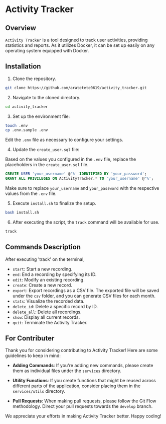 # Activity Tracker

## Overview

`Activity Tracker` is a tool designed to track user activities, providing statistics and reports. As it utilizes Docker, it can be set up easily on any operating system equipped with Docker.

## Installation

1. Clone the repository.

```bash
git clone https://github.com/aratetete0619/activity_tracker.git
```

2. Navigate to the cloned directory.

```bash
cd activity_tracker
```

3. Set up the environment file:

```bash
touch .env
cp .env.sample .env
```

Edit the `.env` file as necessary to configure your settings.

4. Update the `create_user.sql` file:

Based on the values you configured in the `.env` file, replace the placeholders in the `create_user.sql` file.

```sql
CREATE USER 'your_username' @'%' IDENTIFIED BY 'your_password';
GRANT ALL PRIVILEGES ON ActivityTracker.* TO 'your_username' @'%';
```

Make sure to replace `your_username` and `your_password` with the respective values from the `.env` file.

5. Execute `install.sh` to finalize the setup.

```bash
bash install.sh
```

6. After executing the script, the `track` command will be available for use.

```bash
track
```

## Commands Description
After executing 'track' on the terminal,

- `start`: Start a new recording.
- `end`: End a recording by specifying its ID.
- `edit`: Modify an existing recording.
- `create`: Create a new record.
- `export`: Export recordings as a CSV file. The exported file will be saved under the `csv` folder, and you can generate CSV files for each month.
- `stats`: Visualize the recorded data.
- `delete_id`: Delete a specific record by ID.
- `delete_all`: Delete all recordings.
- `show`: Display all current records.
- `quit`: Terminate the Activity Tracker.

## For Contributer

Thank you for considering contributing to Activity Tracker! Here are some guidelines to keep in mind:

- **Adding Commands**: If you're adding new commands, please create them as individual files under the `services` directory.
  
- **Utility Functions**: If you create functions that might be reused across different parts of the application, consider placing them in the `services/utils` directory.

- **Pull Requests**: When making pull requests, please follow the Git Flow methodology. Direct your pull requests towards the `develop` branch.

We appreciate your efforts in making Activity Tracker better. Happy coding!

